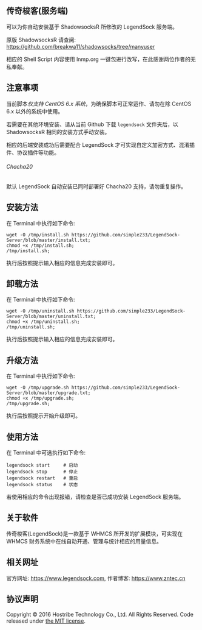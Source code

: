 ## 传奇梭客(服务端)
可以为你自动安装基于 ShadowsocksR 所修改的 LegendSock 服务端。

原版 ShadowsocksR 请查阅: https://github.com/breakwa11/shadowsocks/tree/manyuser

相应的 Shell Script 内容使用 lnmp.org 一键包进行改写，在此感谢两位作者的无私奉献。

## 注意事项
当前脚本*仅支持 CentOS 6.x 系统*，为确保脚本可正常运作、请勿在除 CentOS 6.x 以外的系统中使用。

若需要在其他环境安装、请从当前 Github 下载 `legendsock` 文件夹后，以 ShadowsocksR 相同的安装方式手动安装。

相应的后端安装成功后需要配合 LegendSock 才可实现自定义加密方式、混淆插件、协议插件等功能。

###### Chacha20

默认 LegendSock 自动安装已同时部署好 Chacha20 支持，请勿重复操作。

## 安装方法
在 Terminal 中执行如下命令:
```
wget -O /tmp/install.sh https://github.com/simple233/LegendSock-Server/blob/master/install.txt;
chmod +x /tmp/install.sh;
/tmp/install.sh;
```
执行后按照提示输入相应的信息完成安装即可。

## 卸载方法
在 Terminal 中执行如下命令:
```
wget -O /tmp/uninstall.sh https://github.com/simple233/LegendSock-Server/blob/master/uninstall.txt;
chmod +x /tmp/uninstall.sh;
/tmp/uninstall.sh;
```
执行后按照提示输入相应的信息完成安装即可。

## 升级方法
在 Terminal 中执行如下命令:
```
wget -O /tmp/upgrade.sh https://github.com/simple233/LegendSock-Server/blob/master/upgrade.txt;
chmod +x /tmp/upgrade.sh;
/tmp/upgrade.sh;
```
执行后按照提示开始升级即可。

## 使用方法
在 Terminal 中可选执行如下命令:
```
legendsock start     # 启动
legendsock stop      # 停止
legendsock restart   # 重启
legendsock status    # 状态
```
若使用相应的命令出现报错，请检查是否已成功安装 LegendSock 服务端。

## 关于软件
传奇梭客(LegendSock)是一款基于 WHMCS 所开发的扩展模块，可实现在 WHMCS 财务系统中在线自动开通、管理与统计相应的用量信息。

## 相关网址
官方网址: https://www.legendsock.com, 作者博客: https://www.zntec.cn

## 协议声明
Copyright &copy; 2016 Hostribe Technology Co., Ltd. All Rights Reserved. Code released under [the MIT license](https://github.com/babytomas/LegendSock-Server/blob/master/LICENSE).
